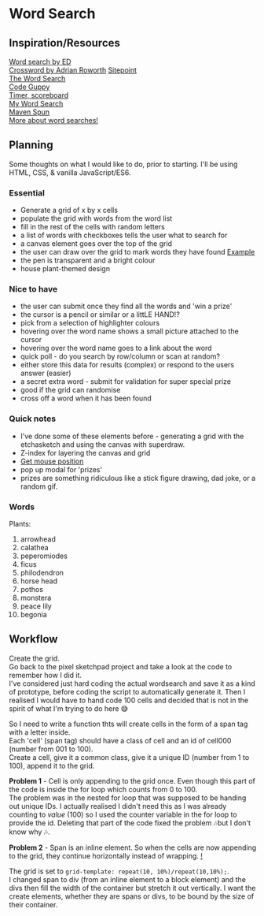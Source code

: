 # Word Search

## Inspiration/Resources

[Word search by ED](https://ed.studio/made-post/algebraic-wordsearch)  
[Crossword by Adrian Roworth](https://codepen.io/adrianroworth/pen/OpeyZq)  [Sitepoint](https://www.sitepoint.com/how-built-pure-css-crossword-puzzle/)  
[The Word Search](https://thewordsearch.com/puzzle/46/star-trek/)  
[Code Guppy](https://codeguppy.com/site/tutorials/word-search.html)  
[Timer, scoreboard](https://lovattspuzzles.com/online-puzzles-competitions/play-daily-word-search-puzzle-online/)  
[My Word Search](https://mywordsearch.com/)  
[Maven Spun](https://mavenspun.com/javascript/word-search/01-create-a-wordsearch-game-board.htm)  
[More about word searches!](https://en.wikipedia.org/wiki/Word_search)  

## Planning

Some thoughts on what I would like to do, prior to starting.
I'll be using HTML, CSS, & vanilla JavaScript/ES6.


### Essential

* Generate a grid of x by x cells
* populate the grid with words from the word list
* fill in the rest of the cells with random letters
* a list of words with checkboxes tells the user what to search for
* a canvas element goes over the top of the grid
* the user can draw over the grid to mark words they have found [Example](https://stackoverflow.com/questions/30015951/create-line-in-canvas-word-search-game)
* the pen is transparent and a bright colour
* house plant-themed design

### Nice to have

* the user can submit once they find all the words and 'win a prize'
* the cursor is a pencil or similar or a littLE HAND!?
* pick from a selection of highlighter colours
* hovering over the word name shows a small picture attached to the cursor 
* hovering over the word name goes to a link about the word
* quick poll - do you search by row/column or scan at random?
* either store this data for results (complex) or respond to the users answer (easier)
* a secret extra word - submit for validation for super special prize
* good if the grid can randomise 
* cross off a word when it has been found

### Quick notes

* I've done some of these elements before - generating a grid with the etchasketch and using the canvas with superdraw.
* Z-index for layering the canvas and grid
* [Get mouse position](https://stackoverflow.com/questions/17130395/real-mouse-position-in-canvas) 
* pop up modal for 'prizes'
* prizes are something ridiculous like a stick figure drawing, dad joke, or a random gif.

### Words

Plants:
1. arrowhead
2. calathea
3. peperomiodes
4. ficus
5. philodendron
6. horse head
7. pothos
8. monstera
9. peace lily
10. begonia


## Workflow

Create the grid.   
Go back to the pixel sketchpad project and take a look at the code to remember how I did it.  
I've considered just hard coding the actual wordsearch and save it as a kind of prototype, before coding the script to automatically generate it. Then I realised I would have to hand code 100 cells and decided that is not in the spirit of what I'm trying to do here 😅  

So I need to write a function thts will create cells in the form of a span tag with a letter inside.  
Each 'cell' (span tag) should have a class of cell and an id of cell000 (number from 001 to 100).  
Create a cell, give it a common class, give it a unique ID (number from 1 to 100), append it to the grid.  

**Problem 1** - Cell is only appending to the grid once. Even though this part of the code is inside the for loop which counts from 0 to 100.  
The problem was in the nested for loop that was supposed to be handing out unique IDs. I actually realised I didn't need this as I was already counting to *value* (100) so I used the counter variable in the for loop to provide the id. Deleting that part of the code fixed the problem 🎶but I don't know why 🎶.

**Problem 2** - Span is an inline element. So when the cells are now appending to the grid, they continue horizontally instead of wrapping. 
[!](./screenshots/screenshot-p2.png)

The grid is set to `grid-template: repeat(10, 10%)/repeat(10,10%);`.  
I changed span to div (from an inline element to a block element) and the divs then fill the width of the container but stretch it out vertically. I want the create elements, whether they are spans or divs, to be bound by the size of their container.  


